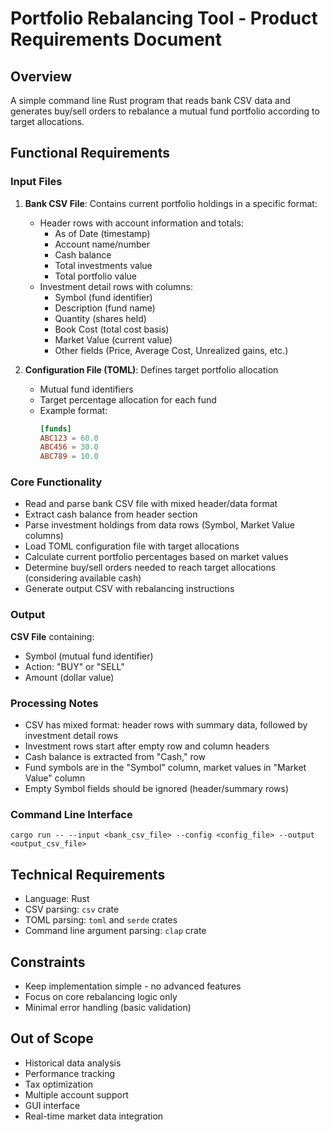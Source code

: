 # Portfolio Rebalancing Tool - Product Requirements Document

## Overview
A simple command line Rust program that reads bank CSV data and generates buy/sell orders to rebalance a mutual fund portfolio according to target allocations.

## Functional Requirements

### Input Files
1. **Bank CSV File**: Contains current portfolio holdings in a specific format:
   - Header rows with account information and totals:
     - As of Date (timestamp)
     - Account name/number
     - Cash balance
     - Total investments value
     - Total portfolio value
   - Investment detail rows with columns:
     - Symbol (fund identifier)
     - Description (fund name)
     - Quantity (shares held)
     - Book Cost (total cost basis)
     - Market Value (current value)
     - Other fields (Price, Average Cost, Unrealized gains, etc.)

2. **Configuration File (TOML)**: Defines target portfolio allocation
   - Mutual fund identifiers
   - Target percentage allocation for each fund
   - Example format:
     ```toml
     [funds]
     ABC123 = 60.0
     ABC456 = 30.0
     ABC789 = 10.0
     ```

### Core Functionality
- Read and parse bank CSV file with mixed header/data format
- Extract cash balance from header section
- Parse investment holdings from data rows (Symbol, Market Value columns)
- Load TOML configuration file with target allocations
- Calculate current portfolio percentages based on market values
- Determine buy/sell orders needed to reach target allocations (considering available cash)
- Generate output CSV with rebalancing instructions

### Output
**CSV File** containing:
- Symbol (mutual fund identifier)
- Action: "BUY" or "SELL"
- Amount (dollar value)

### Processing Notes
- CSV has mixed format: header rows with summary data, followed by investment detail rows
- Investment rows start after empty row and column headers
- Cash balance is extracted from "Cash,<amount>" row
- Fund symbols are in the "Symbol" column, market values in "Market Value" column
- Empty Symbol fields should be ignored (header/summary rows)

### Command Line Interface
```
cargo run -- --input <bank_csv_file> --config <config_file> --output <output_csv_file>
```

## Technical Requirements
- Language: Rust
- CSV parsing: `csv` crate
- TOML parsing: `toml` and `serde` crates
- Command line argument parsing: `clap` crate

## Constraints
- Keep implementation simple - no advanced features
- Focus on core rebalancing logic only
- Minimal error handling (basic validation)

## Out of Scope
- Historical data analysis
- Performance tracking
- Tax optimization
- Multiple account support
- GUI interface
- Real-time market data integration
